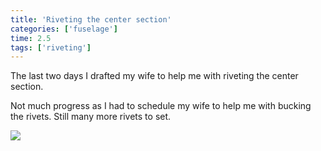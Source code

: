 ```yaml
---
title: 'Riveting the center section'
categories: ['fuselage']
time: 2.5
tags: ['riveting']
---
```


The last two days I drafted my wife to help me with riveting the center section.

<!-- more -->

Not much progress as I had to schedule my wife to help me with bucking the rivets. Still many more rivets to set.

![](0-some-rivets.jpeg)

